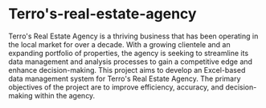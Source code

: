 # Terro's-real-estate-agency
Terro's Real Estate Agency is a thriving business that has been operating in the local market for over a decade. With a
growing clientele and an expanding portfolio of properties, the agency is seeking to streamline its data management and analysis processes to gain a competitive edge and enhance decision-making. This project aims to develop an Excel-based data management system for Terro's Real Estate Agency. The primary objectives of the project are to improve efficiency, accuracy, and decision-making within the agency.
